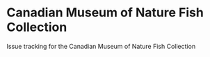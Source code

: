# Canadian Museum of Nature Fish Collection
Issue tracking for the Canadian Museum of Nature Fish Collection
